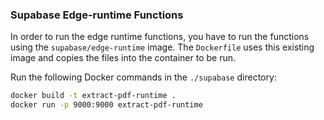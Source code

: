 ### Supabase Edge-runtime Functions
In order to run the edge runtime functions, you have to run the functions using the `supabase/edge-runtime` image. The `Dockerfile` uses this existing image and copies the files into the container to be run.

Run the following Docker commands in the `./supabase` directory:

```bash
docker build -t extract-pdf-runtime .
docker run -p 9000:9000 extract-pdf-runtime
```